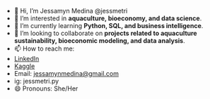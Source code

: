 - 👋 Hi, I’m Jessamyn Medina @jessmetri  
- 👀 I’m interested in **aquaculture, bioeconomy, and data science**.  
- 🌱 I’m currently learning **Python, SQL, and business intelligence**.  
- 💞️ I’m looking to collaborate on **projects related to aquaculture sustainability, bioeconomic modeling, and data analysis**.  
- 📫 How to reach me:
- [LinkedIn](https://www.linkedin.com/in/jessamyn-medina-triana-b96a53211/)
- [Kaggle](https://www.kaggle.com/jessamynmedina) 
- Email: jessamynmedina@gmail.com
- ig: jessmetri.py
- 😄 Pronouns: She/Her  

<!---
jessmetri/jessmetri is a ✨ special ✨ repository because its `README.md` (this file) appears on your GitHub profile.
You can click the Preview link to take a look at your changes.
--->
